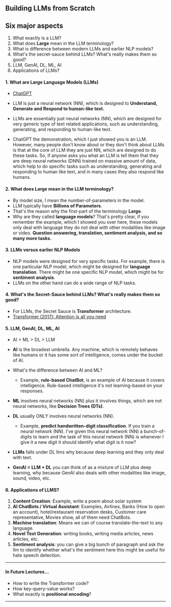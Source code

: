 ## Building LLMs from Scratch

## Six major aspects 
1. What exactly is a LLM?
2. What does __Large__ mean in the LLM terminology?
3. What is difference between modern LLMs and earlier NLP models?
4. What's the secret-sauce behind LLMs? What's really makes them so good?
5. LLM, GenAI, DL, ML, AI
6. Applications of LLMs?

#### 1. What are Large Language Models (LLMs)
* [ChatGPT](https://chatgpt.com/)
* LLM is just a neural network (NN), which is designed to __Understand, Generate and Respond to human-like text.__

* LLMs are essentially just neural networks (NN), which are designed for very generic type of text related applications, such as understanding, generating, and responding to human-like text. 

* ChatGPT the demonstration, which I just showed you is an LLM. However, many people don't know about or they don't think about LLMs is that at the core of LLM they are just NN, which are designed to do these
tasks. So, if anyone asks you what an LLM is tell them that they are deep neural networks (DNN) trained on massive amount of data, which help to do specific tasks such as understanding, generating and responding to human like text, and in many cases they also respond like humans.

#### 2. What does Large mean in the LLM terminology?
* By model size, I mean the number-of-parameters in the model.
* LLM typically have __Billions of Parameters__.
* That's the reason why the first-part of the terminology __Large__.
* Why are they called __language models__? That's pretty clear, if you remember the example, which I showed you over here, these models only deal with language they do not deal with other modalities like image or video. __Question answering, translation, sentiment analysis, and so many more tasks.__
 
#### 3. LLMs versus earlier NLP Models
* NLP models were designed for very specific tasks. For example, there is one particular NLP model, which might be designed for __language translation__. There might be one specific NLP model, which might be for __sentiment analysis__. 
* LLMs on the other hand can do a wide range of NLP tasks.

#### 4. What's the Secret-Sauce behind LLMs? What's really makes them so good?
* For LLMs, the Secret Sauce is __Transformer__ architecture.
* [Transformer (2017): Attention is all you need](https://arxiv.org/abs/1706.03762)

#### 5. LLM, GenAI, DL, ML, AI
* AI > ML > DL > LLM 

* __AI__ is the broadest umbrella. Any machine, which is remotely behaves like humans or it has some sort of intelligence, comes under the bucket of AI.
* What's the difference between AI and ML?
  * Example, __rule-based ChatBot__, is an example of AI because it covers intelligence. Rule-based intelligence it's not learning-based on your responses.
* __ML__ involves neural networks (NN) plus it involves things, which are not neural networks, like __Decision Trees (DTs)__.
* __DL__ usually ONLY involves neural networks (NN).
  * Example, __predict handwritten-digit classification__. If you train a neural network (NN). I've given this neural network (NN) a bunch-of-digits to learn and the task of this neural network (NN) is whenever I give it a new digit it should identify what digit is it now?
*  __LLMs__ falls under DL llms why because deep learning and they only deal with text.
*  __GenAI = LLM + DL__ you can think of as a mixture of LLM plus deep learning, why because GenAI also deals with other modalities like image, sound, video, etc.

#### 6. Applications of LLMS?
1. __Content Creation__: Example, write a poem about solar system
2. __AI ChatBots / Virtual Assistant__: Examples, Airlines, Banks (How to open an account), hotel/restaurant reservation desks, Customer care representative, Movies show, all of them need ChatBots.
3. __Machine translation__: Means we can of course translate-the-text to any language.
4. __Novel Text Generation__: writing books, writing media articles, news articles, etc.
5. __Sentiment analysis__: you can give a big bunch of paragraph and ask the llm to identify whether what's the sentiment here this might be useful for hate speech detection.

***

#### In Future Lectures...
* How to write the Transformer code?
* How key-query-value works?
* What exactly is __positional encoding__?

***
